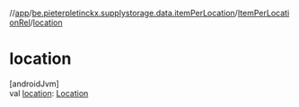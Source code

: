 //[app](../../../index.md)/[be.pieterpletinckx.supplystorage.data.itemPerLocation](../index.md)/[ItemPerLocationRel](index.md)/[location](location.md)

# location

[androidJvm]\
val [location](location.md): [Location](../../be.pieterpletinckx.supplystorage.data.location/-location/index.md)
